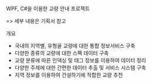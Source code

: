 WPF, C#을 이용한 교량 안내 프로젝트

=> 세부 내용은 기획서 참고



개요

- 국내의 지역별, 유형굘 교량에 대한 통합 정보서비스 구축
- 다양한 종류의 교량에 대한 스펙 데이터 구축
- 교량 분류에 따른 인덱싱 및 태그 정보를 이용하여 데이터 정리
- 다양한 주제에 대한 간편한 데이터 추출 및 서비스 시스템 구축
- 지역 정보를 이용하여 건설하기에 적합한 교량 추천

